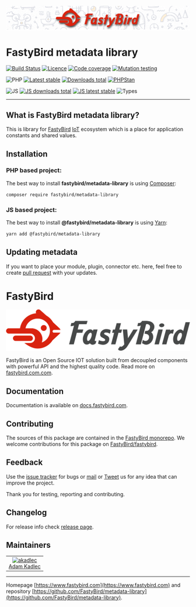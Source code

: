 <p align="center">
	<img src="https://github.com/fastybird/.github/blob/main/assets/repo_title.png?raw=true" alt="FastyBird"/>
</p>

# FastyBird metadata library

[![Build Status](https://flat.badgen.net/github/checks/FastyBird/metadata-library/main?cache=300&style=flat-square)](https://github.com/FastyBird/metadata-library/actions)
[![Licence](https://flat.badgen.net/github/license/FastyBird/metadata-library?cache=300&style=flat-square)](https://github.com/FastyBird/metadata-library/blob/main/LICENSE.md)
[![Code coverage](https://flat.badgen.net/coveralls/c/github/FastyBird/metadata-library?cache=300&style=flat-square)](https://coveralls.io/r/FastyBird/metadata-library)
[![Mutation testing](https://img.shields.io/endpoint?style=flat-square&url=https%3A%2F%2Fbadge-api.stryker-mutator.io%2Fgithub.com%2FFastyBird%2Fmetadata-library%2Fmain)](https://dashboard.stryker-mutator.io/reports/github.com/FastyBird/metadata-library/main)

![PHP](https://flat.badgen.net/packagist/php/FastyBird/metadata-library?cache=300&style=flat-square)
[![Latest stable](https://flat.badgen.net/packagist/v/FastyBird/metadata-library/latest?cache=300&style=flat-square)](https://packagist.org/packages/FastyBird/metadata-library)
[![Downloads total](https://flat.badgen.net/packagist/dt/FastyBird/metadata-library?cache=300&style=flat-square)](https://packagist.org/packages/FastyBird/metadata-library)
[![PHPStan](https://flat.badgen.net/static/PHPStan/enabled/green?cache=300&style=flat-square)](https://github.com/phpstan/phpstan)

![JS](https://flat.badgen.net/static/js/es6/blue?cache=300&style=flat-square)
[![JS downloads total](https://flat.badgen.net/npm/dt/@fastybird/metadata-library?cache=300&style=flat-square)](https://www.npmjs.com/package/@fastybird/metadata-library)
[![JS latest stable](https://flat.badgen.net/npm/v/@fastybird/metadata-library?cache=300&style=flat-square)](https://www.npmjs.com/package/@fastybird/metadata-library)
![Types](https://flat.badgen.net/npm/types/@fastybird/metadata-library?cache=300&style=flat-square)

***

## What is FastyBird metadata library?

This is library for [FastyBird](https://www.fastybird.com) [IoT](https://en.wikipedia.org/wiki/Internet_of_things) ecosystem which is a place for application constants and shared values.

## Installation

### PHP based project:

The best way to install **fastybird/metadata-library** is using [Composer](http://getcomposer.org/):

```sh
composer require fastybird/metadata-library
```

### JS based project:

The best way to install **@fastybird/metadata-library** is using [Yarn](https://yarnpkg.com/):

```sh
yarn add @fastybird/metadata-library
```

## Updating metadata

If you want to place your module, plugin, connector etc. here, feel free to create [pull request](https://github.com/FastyBird/fastybird/pulls) with your updates.

# FastyBird

<p align="center">
	<img src="https://github.com/fastybird/.github/blob/main/assets/fastybird_row.svg?raw=true" alt="FastyBird"/>
</p>

FastyBird is an Open Source IOT solution built from decoupled components with powerful API and the highest quality code. Read more on [fastybird.com.com](https://www.fastybird.com).

## Documentation

Documentation is available on [docs.fastybird.com](https://docs.fastybird.com).

## Contributing

The sources of this package are contained in the [FastyBird monorepo](https://github.com/FastyBird/fastybird). We welcome contributions for this package on [FastyBird/fastybird](https://github.com/FastyBird/).

## Feedback

Use the [issue tracker](https://github.com/FastyBird/fastybird/issues) for bugs
or [mail](mailto:code@fastybird.com) or [Tweet](https://twitter.com/fastybird) us for any idea that can improve the
project.

Thank you for testing, reporting and contributing.

## Changelog

For release info check [release page](https://github.com/FastyBird/fastybird/releases).

## Maintainers

<table>
	<tbody>
		<tr>
			<td align="center">
				<a href="https://github.com/akadlec">
					<img alt="akadlec" width="80" height="80" src="https://avatars3.githubusercontent.com/u/1866672?s=460&amp;v=4" />
				</a>
				<br>
				<a href="https://github.com/akadlec">Adam Kadlec</a>
			</td>
		</tr>
	</tbody>
</table>

***
Homepage [https://www.fastybird.com](https://www.fastybird.com) and
repository [https://github.com/FastyBird/metadata-library](https://github.com/FastyBird/metadata-library).
